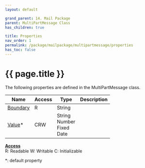 ```yaml
---
layout: default

grand_parent: 14. Mail Package
parent: MultiPartMessage Class
has_children: true

title: Properties
nav_order: 1
permalink: /package/mailpackage/multipartmessage/properties
has_toc: false
---
```

# {{ page.title }}

The following properties are defined in the MultiPartMessage class.

|Name       | Access | Type   | Description |
|----------	|--------|--------|-------------|
| [Boundary](/package/mailpackage/multipartmessage/properties/boundary) | R | String | |
| [Value](/package/mailpackage/multipartmessage/properties/value)* | CRW | String<br>Number<br>Fixed<br>Date | |

<u><b>Access</b></u><br>
R: Readable
W: Writable
C: Initializable

*: default property
